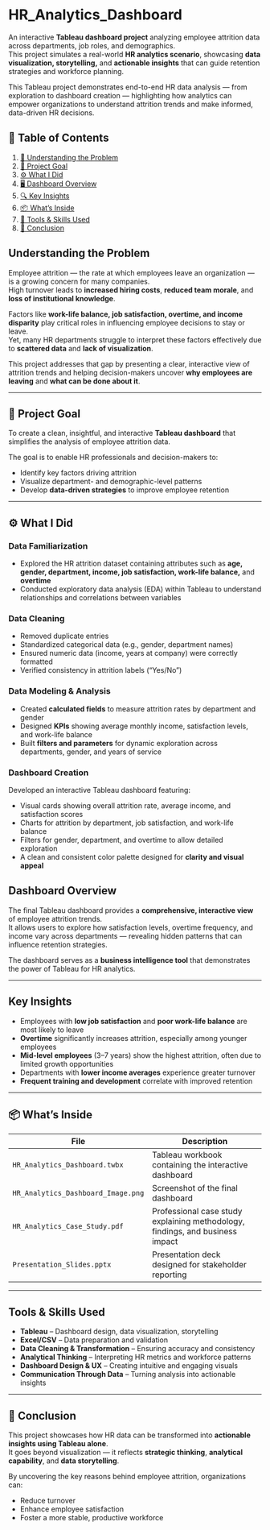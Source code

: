 #  HR_Analytics_Dashboard

An interactive **Tableau dashboard project** analyzing employee attrition data across departments, job roles, and demographics.  
This project simulates a real-world **HR analytics scenario**, showcasing **data visualization, storytelling,** and **actionable insights** that can guide retention strategies and workforce planning.

This Tableau project demonstrates end-to-end HR data analysis — from exploration to dashboard creation — highlighting how analytics can empower organizations to understand attrition trends and make informed, data-driven HR decisions.


## 📘 Table of Contents
1. [🧩 Understanding the Problem](#-understanding-the-problem)
2. [🎯 Project Goal](#-project-goal)
3. [⚙️ What I Did](#️-what-i-did)
4. [🖥️ Dashboard Overview](#️-dashboard-overview)
5. [🔍 Key Insights](#-key-insights)
6. [📦 What’s Inside](#-whats-inside)
7. [🧰 Tools & Skills Used](#-tools--skills-used)
8. [🧠 Conclusion](#-conclusion)



##  Understanding the Problem

Employee attrition — the rate at which employees leave an organization — is a growing concern for many companies.  
High turnover leads to **increased hiring costs**, **reduced team morale**, and **loss of institutional knowledge**.

Factors like **work-life balance, job satisfaction, overtime, and income disparity** play critical roles in influencing employee decisions to stay or leave.  
Yet, many HR departments struggle to interpret these factors effectively due to **scattered data** and **lack of visualization**.

This project addresses that gap by presenting a clear, interactive view of attrition trends and helping decision-makers uncover **why employees are leaving** and **what can be done about it**.

---

## 🎯 Project Goal

To create a clean, insightful, and interactive **Tableau dashboard** that simplifies the analysis of employee attrition data.

The goal is to enable HR professionals and decision-makers to:
- Identify key factors driving attrition  
- Visualize department- and demographic-level patterns  
- Develop **data-driven strategies** to improve employee retention  

---

## ⚙️ What I Did

###  Data Familiarization
- Explored the HR attrition dataset containing attributes such as **age, gender, department, income, job satisfaction, work-life balance,** and **overtime**
- Conducted exploratory data analysis (EDA) within Tableau to understand relationships and correlations between variables

###  Data Cleaning
- Removed duplicate entries  
- Standardized categorical data (e.g., gender, department names)  
- Ensured numeric data (income, years at company) were correctly formatted  
- Verified consistency in attrition labels (“Yes/No”)  

###  Data Modeling & Analysis
- Created **calculated fields** to measure attrition rates by department and gender  
- Designed **KPIs** showing average monthly income, satisfaction levels, and work-life balance  
- Built **filters and parameters** for dynamic exploration across departments, gender, and years of service  

###  Dashboard Creation
Developed an interactive Tableau dashboard featuring:
- Visual cards showing overall attrition rate, average income, and satisfaction scores  
- Charts for attrition by department, job satisfaction, and work-life balance  
- Filters for gender, department, and overtime to allow detailed exploration  
- A clean and consistent color palette designed for **clarity and visual appeal**  



##  Dashboard Overview

The final Tableau dashboard provides a **comprehensive, interactive view** of employee attrition trends.  
It allows users to explore how satisfaction levels, overtime frequency, and income vary across departments — revealing hidden patterns that can influence retention strategies.

The dashboard serves as a **business intelligence tool** that demonstrates the power of Tableau for HR analytics.

---

##  Key Insights

- Employees with **low job satisfaction** and **poor work-life balance** are most likely to leave  
- **Overtime** significantly increases attrition, especially among younger employees  
- **Mid-level employees** (3–7 years) show the highest attrition, often due to limited growth opportunities  
- Departments with **lower income averages** experience greater turnover  
- **Frequent training and development** correlate with improved retention  

---

## 📦 What’s Inside

| File | Description |
|------|--------------|
| `HR_Analytics_Dashboard.twbx` | Tableau workbook containing the interactive dashboard |
| `HR_Analytics_Dashboard_Image.png` | Screenshot of the final dashboard |
| `HR_Analytics_Case_Study.pdf` | Professional case study explaining methodology, findings, and business impact |
| `Presentation_Slides.pptx` | Presentation deck designed for stakeholder reporting |

---

##  Tools & Skills Used

- **Tableau** – Dashboard design, data visualization, storytelling  
- **Excel/CSV** – Data preparation and validation  
- **Data Cleaning & Transformation** – Ensuring accuracy and consistency  
- **Analytical Thinking** – Interpreting HR metrics and workforce patterns  
- **Dashboard Design & UX** – Creating intuitive and engaging visuals  
- **Communication Through Data** – Turning analysis into actionable insights  

---

## 🧠 Conclusion

This project showcases how HR data can be transformed into **actionable insights using Tableau alone**.  
It goes beyond visualization — it reflects **strategic thinking**, **analytical capability**, and **data storytelling**.

By uncovering the key reasons behind employee attrition, organizations can:
- Reduce turnover  
- Enhance employee satisfaction  
- Foster a more stable, productive workforce  

